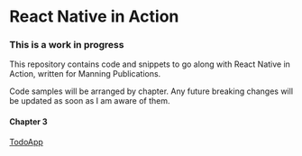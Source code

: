 # React Native in Action

### This is a work in progress

This repository contains code and snippets to go along with React Native in Action, written for Manning Publications.

Code samples will be arranged by chapter. Any future breaking changes will be updated as soon as I am aware of them.

#### Chapter 3

[TodoApp](https://github.com/dabit3/react-native-in-action/tree/chapter3)
